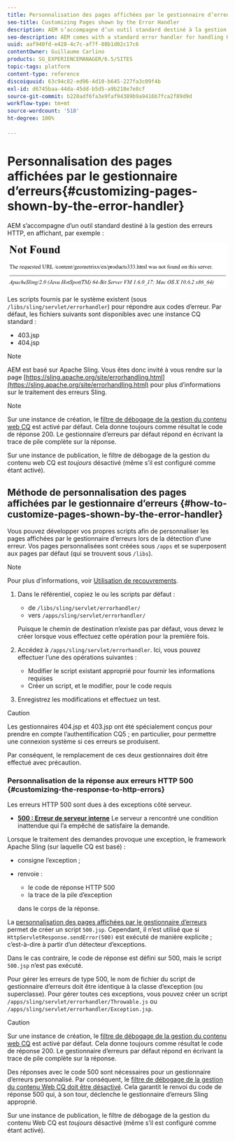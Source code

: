 ```yaml
---
title: Personnalisation des pages affichées par le gestionnaire d’erreurs
seo-title: Customizing Pages shown by the Error Handler
description: AEM s’accompagne d’un outil standard destiné à la gestion des erreurs HTTP.
seo-description: AEM comes with a standard error handler for handling HTTP errors
uuid: aaf940fd-e428-4c7c-af7f-88b1d02c17c6
contentOwner: Guillaume Carlino
products: SG_EXPERIENCEMANAGER/6.5/SITES
topic-tags: platform
content-type: reference
discoiquuid: 63c94c82-ed96-4d10-b645-227fa3c09f4b
exl-id: d6745baa-44da-45dd-b5d5-a9b218e7e8cf
source-git-commit: b220adf6fa3e9faf94389b9a9416b7fca2f89d9d
workflow-type: tm+mt
source-wordcount: '518'
ht-degree: 100%

---
```


# Personnalisation des pages affichées par le gestionnaire d’erreurs{#customizing-pages-shown-by-the-error-handler}

AEM s’accompagne d’un outil standard destiné à la gestion des erreurs HTTP, en affichant, par exemple :

![chlimage_1-67](assets/chlimage_1-67a.png)

Les scripts fournis par le système existent (sous `/libs/sling/servlet/errorhandler`) pour répondre aux codes d’erreur. Par défaut, les fichiers suivants sont disponibles avec une instance CQ standard :

* 403.jsp
* 404.jsp

>[!NOTE]
>
>AEM est basé sur Apache Sling. Vous êtes donc invité à vous rendre sur la page [https://sling.apache.org/site/errorhandling.html](https://sling.apache.org/site/errorhandling.html) pour plus d’informations sur le traitement des erreurs Sling.

>[!NOTE]
>
>Sur une instance de création, le [filtre de débogage de la gestion du contenu web CQ](/help/sites-deploying/osgi-configuration-settings.md) est activé par défaut. Cela donne toujours comme résultat le code de réponse 200. Le gestionnaire d’erreurs par défaut répond en écrivant la trace de pile complète sur la réponse.
>
>Sur une instance de publication, le filtre de débogage de la gestion du contenu web CQ est *toujours* désactivé (même s’il est configuré comme étant activé).

## Méthode de personnalisation des pages affichées par le gestionnaire d’erreurs {#how-to-customize-pages-shown-by-the-error-handler}

Vous pouvez développer vos propres scripts afin de personnaliser les pages affichées par le gestionnaire d’erreurs lors de la détection d’une erreur. Vos pages personnalisées sont créées sous `/apps` et se superposent aux pages par défaut (qui se trouvent sous `/libs`).

>[!NOTE]
>
>Pour plus d’informations, voir [Utilisation de recouvrements](/help/sites-developing/overlays.md).

1. Dans le référentiel, copiez le ou les scripts par défaut :

   * de `/libs/sling/servlet/errorhandler/`
   * vers `/apps/sling/servlet/errorhandler/`

   Puisque le chemin de destination n’existe pas par défaut, vous devez le créer lorsque vous effectuez cette opération pour la première fois.

1. Accédez à `/apps/sling/servlet/errorhandler`. Ici, vous pouvez effectuer l’une des opérations suivantes :

   * Modifier le script existant approprié pour fournir les informations requises
   * Créer un script, et le modifier, pour le code requis

1. Enregistrez les modifications et effectuez un test.

>[!CAUTION]
>
>Les gestionnaires 404.jsp et 403.jsp ont été spécialement conçus pour prendre en compte l’authentification CQ5 ; en particulier, pour permettre une connexion système si ces erreurs se produisent.
>
>Par conséquent, le remplacement de ces deux gestionnaires doit être effectué avec précaution.

### Personnalisation de la réponse aux erreurs HTTP 500 {#customizing-the-response-to-http-errors}

Les erreurs HTTP 500 sont dues à des exceptions côté serveur.

* **[500 : Erreur de serveur interne](https://www.w3.org/Protocols/rfc2616/rfc2616-sec10.html)**
Le serveur a rencontré une condition inattendue qui l’a empêché de satisfaire la demande.

Lorsque le traitement des demandes provoque une exception, le framework Apache Sling (sur laquelle CQ est basé) :

* consigne l’exception ;
* renvoie :

   * le code de réponse HTTP 500
   * la trace de la pile d’exception

   dans le corps de la réponse.

La [personnalisation des pages affichées par le gestionnaire d’erreurs](#how-to-customize-pages-shown-by-the-error-handler) permet de créer un script `500.jsp`. Cependant, il n’est utilisé que si `HttpServletResponse.sendError(500)` est exécuté de manière explicite ; c’est-à-dire à partir d’un détecteur d’exceptions.

Dans le cas contraire, le code de réponse est défini sur 500, mais le script `500.jsp` n’est pas exécuté.

Pour gérer les erreurs de type 500, le nom de fichier du script de gestionnaire d’erreurs doit être identique à la classe d’exception (ou superclasse). Pour gérer toutes ces exceptions, vous pouvez créer un script `/apps/sling/servlet/errorhandler/Throwable.js` ou `/apps/sling/servlet/errorhandler/Exception.jsp`.

>[!CAUTION]
>
>Sur une instance de création, le [filtre de débogage de la gestion du contenu web CQ](/help/sites-deploying/osgi-configuration-settings.md) est activé par défaut. Cela donne toujours comme résultat le code de réponse 200. Le gestionnaire d’erreurs par défaut répond en écrivant la trace de pile complète sur la réponse.
>
>Des réponses avec le code 500 sont nécessaires pour un gestionnaire d’erreurs personnalisé. Par conséquent, le [filtre de débogage de la gestion du contenu Web CQ doit être désactivé](/help/sites-deploying/osgi-configuration-settings.md). Cela garantit le renvoi du code de réponse 500 qui, à son tour, déclenche le gestionnaire d’erreurs Sling approprié.
>
>Sur une instance de publication, le filtre de débogage de la gestion du contenu Web CQ est *toujours* désactivé (même s’il est configuré comme étant activé).
